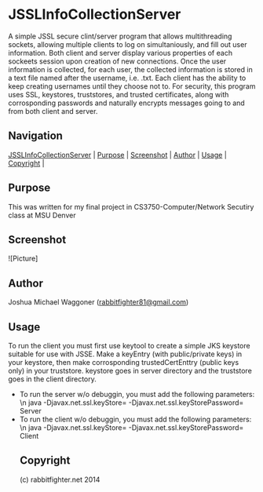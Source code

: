 JSSLInfoCollectionServer
========================
A simple JSSL secure clint/server program that allows multithreading sockets, allowing multiple clients to log on simultaniously, and fill out user information. Both client and server display various properties of each sockeets session upon creation of new connections. Once the user information is collected, for each user, the collected information is stored in a text file named after the username, i.e. <username>.txt. Each client has the ability to keep creating usernames until they choose not to. For security, this program uses SSL, keystores, truststores, and trusted certificates, along with corrosponding passwords and naturally encrypts messages going to and from both client and server. 

Navigation
-----------
[JSSLInfoCollectionServer](#jsslinfocollectionserver) |
[Purpose](#purpose) |
[Screenshot](#screenshot) |
[Author](#author) |
[Usage](#usage) | 
[Copyright](#copyright) | 


Purpose
-------
This was written for my final project in CS3750-Computer/Network Secutiry class at MSU Denver

Screenshot
----------
![Picture]


Author
------
Joshua Michael Waggoner (rabbitfighter81@gmail.com)</li>

Usage
-----
To run the client you must first use keytool to create a simple JKS keystore suitable for use with JSSE. Make a keyEntry (with public/private keys) in your keystore, then make corrosponding trustedCertEnttry (public keys only) in your truststore. keystore goes in server directory and the truststore goes in the client directory. 
<ul>
<li> To run the server w/o debuggin, you must add the following parameters: \n
java -Djavax.net.ssl.keyStore=<path to keystore> -Djavax.net.ssl.keyStorePassword=<password> Server <port>
</li>
<li> To run the client w/o debuggin, you must add the following parameters: \n
java -Djavax.net.ssl.keyStore=<path to keystore> -Djavax.net.ssl.keyStorePassword=<password> Client <host name> <port>
</li>

Copyright
---------
(c) rabbitfighter.net 2014





